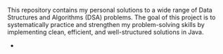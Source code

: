 This repository contains my personal solutions to a wide range of Data Structures and Algorithms (DSA) problems. The goal of this project is to systematically practice and strengthen my problem-solving skills by implementing clean, efficient, and well-structured solutions in Java.
- [Leetcode Profile]: (https://leetcode.com/u/drizzlehx/)
